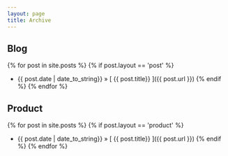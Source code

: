 ```yaml
---
layout: page
title: Archive 
---
```


Blog
----

{% for post in site.posts %}
{% if post.layout == 'post' %}
  * {{ post.date | date_to_string}} &raquo; [ {{ post.title}} ]({{ post.url }})
{% endif %}
{% endfor %}

Product
-------

{% for post in site.posts %}
{% if post.layout == 'product' %}
  * {{ post.date | date_to_string}} &raquo; [ {{ post.title}} ]({{ post.url }})
{% endif %}
{% endfor %}
